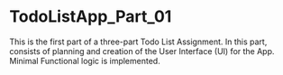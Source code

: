 # TodoListApp_Part_01
This is the first part of a three-part Todo List Assignment. In this part, consists of planning and creation of the User Interface (UI) for the App. Minimal Functional logic is implemented.
